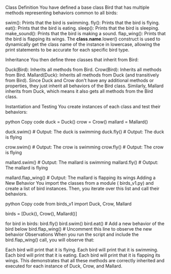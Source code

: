 Class Definition
You have defined a base class Bird that has multiple methods representing behaviors common to all birds:

swim(): Prints that the bird is swimming.
fly(): Prints that the bird is flying.
eat(): Prints that the bird is eating.
sleep(): Prints that the bird is sleeping.
make_sound(): Prints that the bird is making a sound.
flap_wing(): Prints that the bird is flapping its wings.
The __class__.__name__.lower() construct is used to dynamically get the class name of the instance in lowercase, allowing the print statements to be accurate for each specific bird type.

Inheritance
You then define three classes that inherit from Bird:

Duck(Bird): Inherits all methods from Bird.
Crow(Bird): Inherits all methods from Bird.
Mallard(Duck): Inherits all methods from Duck (and transitively from Bird).
Since Duck and Crow don't have any additional methods or properties, they just inherit all behaviors of the Bird class. Similarly, Mallard inherits from Duck, which means it also gets all methods from the Bird class.

Instantiation and Testing
You create instances of each class and test their behaviors:

python
Copy code
duck = Duck()
crow = Crow()
mallard = Mallard()

duck.swim()    # Output: The duck is swimming
duck.fly()     # Output: The duck is flying

crow.swim()    # Output: The crow is swimming
crow.fly()     # Output: The crow is flying

mallard.swim() # Output: The mallard is swimming
mallard.fly()  # Output: The mallard is flying

mallard.flap_wing() # Output: The mallard is flapping its wings
Adding a New Behavior
You import the classes from a module ( birds_v1.py) and create a list of bird instances. Then, you iterate over this list and call their behaviors.

python
Copy code
from birds_v1 import Duck, Crow, Mallard

birds = [Duck(), Crow(), Mallard()]

for bird in birds:
    bird.fly()
    bird.swim()
    bird.eat()
    # Add a new behavior of the bird below 
    bird.flap_wing() # Uncomment this line to observe the new behavior
Observations
When you run the script and include the bird.flap_wing() call, you will observe that:

Each bird will print that it is flying.
Each bird will print that it is swimming.
Each bird will print that it is eating.
Each bird will print that it is flapping its wings.
This demonstrates that all these methods are correctly inherited and executed for each instance of Duck, Crow, and Mallard.

